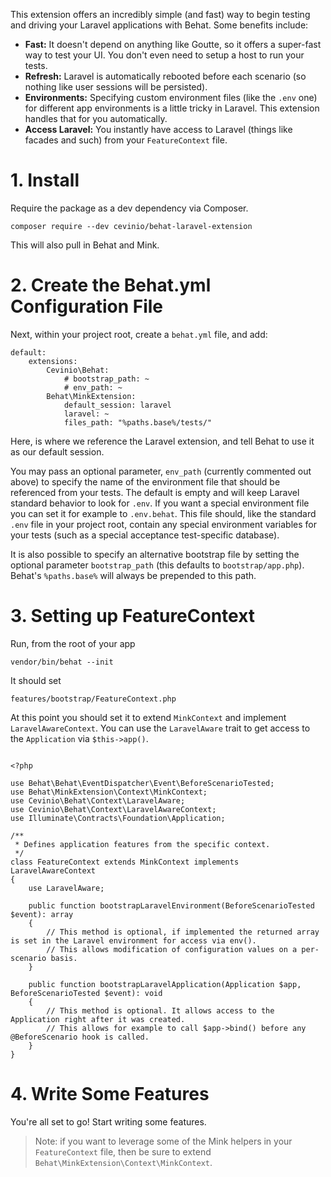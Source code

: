 This extension offers an incredibly simple (and fast) way to begin testing and driving your Laravel applications with Behat. Some benefits include:

- **Fast:** It doesn't depend on anything like Goutte, so it offers a super-fast way to test your UI. You don't even need to setup a host to run your tests.
- **Refresh:** Laravel is automatically rebooted before each scenario (so nothing like user sessions will be persisted).
- **Environments:** Specifying custom environment files (like the `.env` one) for different app environments is a little tricky in Laravel. This extension handles that for you automatically.
- **Access Laravel:** You instantly have access to Laravel (things like facades and such) from your `FeatureContext` file.

# 1. Install

Require the package as a dev dependency via Composer.

    composer require --dev cevinio/behat-laravel-extension

This will also pull in Behat and Mink.

# 2. Create the Behat.yml Configuration File

Next, within your project root, create a `behat.yml` file, and add:

```
default:
    extensions:
        Cevinio\Behat:
            # bootstrap_path: ~
            # env_path: ~
        Behat\MinkExtension:
            default_session: laravel
            laravel: ~
            files_path: "%paths.base%/tests/"
```

Here, is where we reference the Laravel extension, and tell Behat to use it as our default session.

You may pass an optional parameter, `env_path` (currently commented out above) to specify the name of the environment file that should be referenced from your tests.
The default is empty and will keep Laravel standard behavior to look for `.env`. If you want a special environment file you can set it for example to `.env.behat`.  This file should, like the standard `.env` file in your project root, contain any special environment variables  for your tests (such as a special acceptance test-specific database).

It is also possible to specify an alternative bootstrap file by setting the optional parameter `bootstrap_path` (this defaults to `bootstrap/app.php`). Behat's `%paths.base%` will always be prepended to this path.

# 3. Setting up FeatureContext

Run, from the root of your app

~~~
vendor/bin/behat --init
~~~

It should set 

~~~
features/bootstrap/FeatureContext.php
~~~ 

At this point you should set it to extend `MinkContext` and implement `LaravelAwareContext`.
You can use the `LaravelAware` trait to get access to the `Application` via `$this->app()`.

~~~

<?php

use Behat\Behat\EventDispatcher\Event\BeforeScenarioTested;
use Behat\MinkExtension\Context\MinkContext;
use Cevinio\Behat\Context\LaravelAware;
use Cevinio\Behat\Context\LaravelAwareContext;
use Illuminate\Contracts\Foundation\Application;

/**
 * Defines application features from the specific context.
 */
class FeatureContext extends MinkContext implements LaravelAwareContext
{
    use LaravelAware;

    public function bootstrapLaravelEnvironment(BeforeScenarioTested $event): array
    {
        // This method is optional, if implemented the returned array is set in the Laravel environment for access via env().
        // This allows modification of configuration values on a per-scenario basis.
    }

    public function bootstrapLaravelApplication(Application $app, BeforeScenarioTested $event): void
    {
        // This method is optional. It allows access to the Application right after it was created.
        // This allows for example to call $app->bind() before any @BeforeScenario hook is called. 
    }
}
~~~ 


# 4. Write Some Features

You're all set to go! Start writing some features.

> Note: if you want to leverage some of the Mink helpers in your `FeatureContext` file, then be sure to extend `Behat\MinkExtension\Context\MinkContext`.
